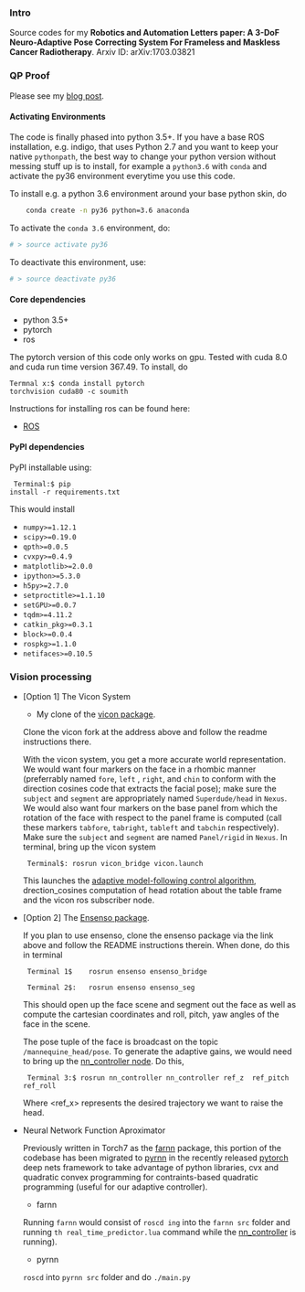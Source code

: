 ### Intro

Source codes for my **Robotics and Automation Letters paper: A 3-DoF Neuro-Adaptive Pose Correcting System For Frameless and Maskless Cancer Radiotherapy**.  Arxiv ID: arXiv:1703.03821

### QP Proof

Please see my [blog post](http://lakehanne.github.io/QP-Layer-MRAS).

#### Activating Environments 

The code is finally phased into python 3.5+. If you have a base ROS installation, e.g. indigo, that uses
 Python 2.7 and you want to keep your native `pythonpath`, the best way to change your python version 
 without messing stuff up is to install, for example a `python3.6` with `conda` and activate the py36 environment
 everytime you use this code.

To install e.g. a python 3.6 environment around your base python skin, do

```bash
	conda create -n py36 python=3.6 anaconda
```

To activate the `conda 3.6`  environment, do:

```bash
# > source activate py36
```

To deactivate this environment, use:

```bash
# > source deactivate py36
```
#### Core dependencies
- python 3.5+
- pytorch
- ros
	
The pytorch version of this code only works on gpu. Tested with cuda 8.0 and cuda run time version 367.49. 
To install, do		
	<pre class="terminal"><code>Termnal x:$ conda install pytorch torchvision cuda80 -c soumith </code></pre>

Instructions for installing ros can be found here:	
- [ROS](http://wiki.ros.org/indigo/Installation/Ubuntu)

#### PyPI dependencies 

PyPI installable using:
	<pre class="terminal"><code> Terminal:$	pip install -r requirements.txt </code></pre>

This would install 

- `numpy>=1.12.1`
- `scipy>=0.19.0`
- `qpth>=0.0.5`
- `cvxpy>=0.4.9`
- `matplotlib>=2.0.0`
- `ipython>=5.3.0`
- `h5py>=2.7.0`
- `setproctitle>=1.1.10`
- `setGPU>=0.0.7`
- `tqdm>=4.11.2`
- `catkin_pkg>=0.3.1`
- `block>=0.0.4`
- `rospkg>=1.1.0`
- `netifaces>=0.10.5`


### Vision processing

- [Option 1] The Vicon System
	- My clone of the [vicon package](https://github.com/lakehanne/superchicko/tree/indigo-devel/vicon).

	Clone the vicon fork at the address above and follow the readme instructions there. 

	With the vicon system, you get a more accurate world representation. We would want four markers on the face in a rhombic manner (preferrably named `fore`, `left` , `right`, and `chin` to conform with the direction cosines code that extracts the facial pose); make sure the `subject` and `segment` are appropriately named `Superdude/head` in `Nexus`. We would also want four markers on the base panel from which the rotation of the face with respect to the panel frame is computed (call these markers `tabfore`, `tabright`, `tableft` and `tabchin` respectively). Make sure the `subject` and `segment` are named `Panel/rigid` in `Nexus`. In terminal, bring up the vicon system
		
	<pre class="terminal"><code> Terminal$:	rosrun vicon_bridge vicon.launch</pre></code>

	This launches the [adaptive model-following control algorithm](/nn_controller), drection_cosines computation of head rotation about the table frame and the vicon ros subscriber node.
		
- [Option 2] The [Ensenso package](https://github.com/lakehanne/ensenso).

	If you plan to use ensenso, clone the ensenso package via the link above and follow the README instructions therein. When done, do this in terminal

	<pre class="terminal"><code> Terminal 1$	rosrun ensenso ensenso_bridge </pre></code>
	<pre class="terminal"><code> Terminal 2$:	rosrun ensenso ensenso_seg </pre></code>
	
	This should open up the face scene and segment out the face as well as compute the cartesian coordinates and roll, pitch, yaw angles of the face in the scene.

	The pose tuple of the face is broadcast on the topic `/mannequine_head/pose`. To generate the adaptive gains, we would need to bring up the [nn_controller node](/nn_controller). Do this,

	<pre class="terminal"><code> Terminal 3:$ rosrun nn_controller nn_controller ref_z  ref_pitch ref_roll </code></pre>

	Where <ref_x> represents the desired trajectory we want to raise the head.

- 	Neural Network Function Aproximator

	Previously written in Torch7 as the [farnn](/farnn) package, this portion of the codebase has been migrated to [pyrnn](/pyrnn) in the recently released [pytorch](pytorch) deep nets framework to take advantage of python libraries, cvx and quadratic convex programming for contraints-based quadratic programming (useful for our adaptive controller).

	- farnn

	Running `farnn` would consist of `roscd ing` into the `farnn src` folder and running `th real_time_predictor.lua` command while the [nn_controller](/nn_controller) is running).

	- pyrnn

	`roscd` into `pyrnn src` folder and do `./main.py`


